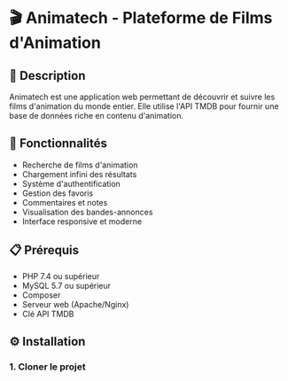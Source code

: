 # 🎬 Animatech - Plateforme de Films d'Animation

## 📝 Description
Animatech est une application web permettant de découvrir et suivre les films d'animation du monde entier. Elle utilise l'API TMDB pour fournir une base de données riche en contenu d'animation.

## 🚀 Fonctionnalités
- Recherche de films d'animation
- Chargement infini des résultats
- Système d'authentification
- Gestion des favoris
- Commentaires et notes
- Visualisation des bandes-annonces
- Interface responsive et moderne

## 📋 Prérequis
- PHP 7.4 ou supérieur
- MySQL 5.7 ou supérieur
- Composer
- Serveur web (Apache/Nginx)
- Clé API TMDB

## ⚙️ Installation

### 1. Cloner le projet